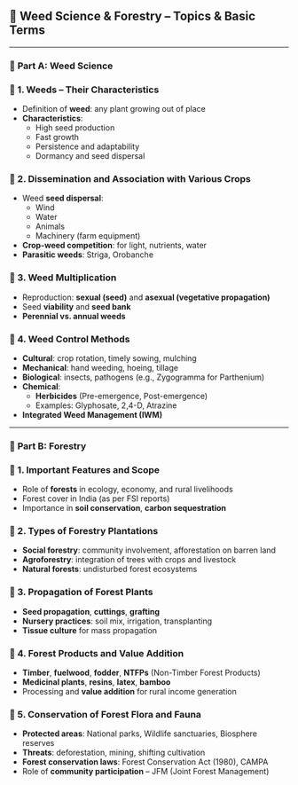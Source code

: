 ## 🌱 **Weed Science & Forestry** – Topics & Basic Terms

---

### 🌿 **Part A: Weed Science**

### 🔸 1. **Weeds – Their Characteristics**
- Definition of **weed**: any plant growing out of place
- **Characteristics**:
  - High seed production
  - Fast growth
  - Persistence and adaptability
  - Dormancy and seed dispersal

### 🔸 2. **Dissemination and Association with Various Crops**
- Weed **seed dispersal**:
  - Wind
  - Water
  - Animals
  - Machinery (farm equipment)
- **Crop-weed competition**: for light, nutrients, water
- **Parasitic weeds**: Striga, Orobanche

### 🔸 3. **Weed Multiplication**
- Reproduction: **sexual (seed)** and **asexual (vegetative propagation)**
- Seed **viability** and **seed bank**
- **Perennial vs. annual weeds**

### 🔸 4. **Weed Control Methods**
- **Cultural**: crop rotation, timely sowing, mulching
- **Mechanical**: hand weeding, hoeing, tillage
- **Biological**: insects, pathogens (e.g., Zygogramma for Parthenium)
- **Chemical**:
  - **Herbicides** (Pre-emergence, Post-emergence)
  - Examples: Glyphosate, 2,4-D, Atrazine
- **Integrated Weed Management (IWM)**

---

### 🌳 **Part B: Forestry**

### 🔸 1. **Important Features and Scope**
- Role of **forests** in ecology, economy, and rural livelihoods
- Forest cover in India (as per FSI reports)
- Importance in **soil conservation**, **carbon sequestration**

### 🔸 2. **Types of Forestry Plantations**
- **Social forestry**: community involvement, afforestation on barren land
- **Agroforestry**: integration of trees with crops and livestock
- **Natural forests**: undisturbed forest ecosystems

### 🔸 3. **Propagation of Forest Plants**
- **Seed propagation**, **cuttings**, **grafting**
- **Nursery practices**: soil mix, irrigation, transplanting
- **Tissue culture** for mass propagation

### 🔸 4. **Forest Products and Value Addition**
- **Timber**, **fuelwood**, **fodder**, **NTFPs** (Non-Timber Forest Products)
- **Medicinal plants**, **resins**, **latex**, **bamboo**
- Processing and **value addition** for rural income generation

### 🔸 5. **Conservation of Forest Flora and Fauna**
- **Protected areas**: National parks, Wildlife sanctuaries, Biosphere reserves
- **Threats**: deforestation, mining, shifting cultivation
- **Forest conservation laws**: Forest Conservation Act (1980), CAMPA
- Role of **community participation** – JFM (Joint Forest Management)

